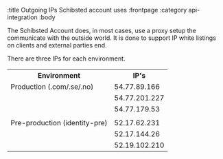 :title Outgoing IPs Schibsted account uses
:frontpage
:category api-integration
:body

The Schibsted Account does, in most cases, use a proxy setup the communicate with the
outside world. It is done to support IP white listings on clients and external
parties end.

There are three IPs for each environment.

<table class="table table-striped table-hover">
  <tr>
    <th>Environment</th>
    <th>IP's</th>
  </tr>
  <tr>
    <td>Production (.com/.se/.no)</td>
    <td>54.77.89.166</td>
  </tr>
  <tr>
      <td></td>
      <td>54.77.201.227</td>
  </tr>
  <tr>
      <td></td>
      <td>54.77.179.53</td>
  </tr>
  <tr>
      <td></td>
      <td></td>
  </tr>
  <tr>
      <td>Pre-production (identity-pre)</td>
      <td>52.17.62.231</td>
  </tr>
  <tr>
      <td></td>
      <td>52.17.144.26</td>
  </tr>
  <tr>
      <td></td>
      <td>52.19.102.210</td>
  </tr>
</table>
